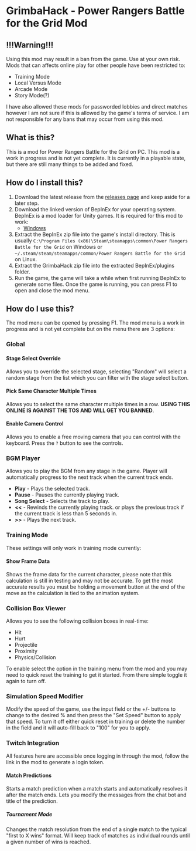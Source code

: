 # GrimbaHack - Power Rangers Battle for the Grid Mod

## !!!Warning!!!
Using this mod may result in a ban from the game. Use at your own risk. Mods that can affects online play for other people have been restricted to:
* Training Mode
* Local Versus Mode
* Arcade Mode
* Story Mode(?)

I have also allowed these mods for passworded lobbies and direct matches however I am not sure if this is allowed by the game's terms of service. I am not responsible for any bans that may occur from using this mod.

## What is this?
This is a mod for Power Rangers Battle for the Grid on PC. This mod is a work in progress and is not yet complete. It is currently in a playable state, but there are still many things to be added and fixed.

## How do I install this?
1. Download the latest release from the [releases page](https://github.com/grimkor/GrimbaHack/releases) and keep aside for a later step.
2. Download the linked version of BepInEx for your operating system. BepInEx is a mod loader for Unity games. It is required for this mod to work:
    * [Windows](https://builds.bepinex.dev/projects/bepinex_be/665/BepInEx-Unity.IL2CPP-win-x64-6.0.0-be.665%2B6aabdb5.zip)
3. Extract the BepInEx zip file into the game's install directory. This is usually `C:\Program Files (x86)\Steam\steamapps\common\Power Rangers Battle for the Grid` on Windows or `~/.steam/steam/steamapps/common/Power Rangers Battle for the Grid` on Linux.
4. Extract the GrimbaHack zip file into the extracted BepInEx/plugins folder.
5. Run the game, the game will take a while when first running BepInEx to generate some files. Once the game is running, you can press F1 to open and close the mod menu.

## How do I use this?
The mod menu can be opened by pressing F1. The mod menu is a work in progress and is not yet complete but on the menu there are 3 options:

### Global
  #### Stage Select Override
Allows you to override the selected stage, selecting "Random" will select a random stage from the list which you can filter with the stage select button.
#### Pick Same Character Multiple Times
Allows you to select the same character multiple times in a row. **USING THIS ONLINE IS AGAINST THE TOS AND WILL GET YOU BANNED**.
#### Enable Camera Control
Allows you to enable a free moving camera that you can control with the keyboard. Press the `?` button to see the controls.

### BGM Player
Allows you to play the BGM from any stage in the game. Player will automatically progress to the next track when the current track ends. 
* **Play** - Plays the selected track.
* **Pause** - Pauses the currently playing track.
* **Song Select** - Selects the track to play.
* **<<** - Rewinds the currently playing track. or plays the previous track if the current track is less than 5 seconds in.
* **>>** - Plays the next track.

### Training Mode
These settings will only work in training mode currently:
#### Show Frame Data
Shows the frame data for the current character, please note that this calculation is still in testing and may not be accurate. To get the most accurate results you must be holding a movement button at the end of the move as the calculation is tied to the animation system.
### Collision Box Viewer
Allows you to see the following collision boxes in real-time:
* Hit
* Hurt
* Projectile
* Proximity
* Physics/Collision

To enable select the option in the training menu from the mod and you may need to quick reset the training to get it started. From there simple toggle it again to turn off.
### Simulation Speed Modifier
Modify the speed of the game, use the input field or the +/- buttons to change to the desired % and then press the "Set Speed" button to apply that speed. To turn it off either quick reset in training or delete the number in the field and it will auto-fill back to "100" for you to apply.

### Twitch Integration
All features here are accessible once logging in through the mod, follow the link in the mod to generate a login token.
#### Match Predictions
Starts a match prediction when a match starts and automatically resolves it after the match ends. Lets you modify the messages from the chat bot and title of the prediction.
##### Tournament Mode
Changes the match resolution from the end of a single match to the typical "first to X wins" format. Will keep track of matches as individual rounds until a given number of wins is reached.



